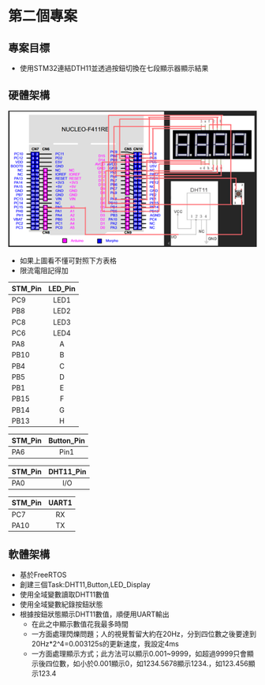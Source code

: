 # 第二個專案

## 專案目標

* 使用STM32連結DTH11並透過按鈕切換在七段顯示器顯示結果

## 硬體架構

![3.png](Image/3.png)

* 如果上圖看不懂可對照下方表格
* 限流電阻記得加

| STM_Pin | LED_Pin | 
|---------|:-------:|
| PC9     |  LED1   |
| PB8     |  LED2   |  
| PC8     |  LED3   |  
| PC6     |  LED4   | 
| PA8     |    A    |  
| PB10    |    B    |  
| PB4     |    C    |  
| PB5     |    D    | 
| PB1     |    E    | 
| PB15    |    F    |  
| PB14    |    G    |  
| PB13    |    H    |  

| STM_Pin | Button_Pin | 
|---------|:----------:|
| PA6     |    Pin1    |

| STM_Pin | DHT11_Pin | 
|---------|:---------:|
| PA0     |    I/O    |

| STM_Pin | UART1 | 
|---------|:-----:|
| PC7     |  RX   |
| PA10    |  TX   |

## 軟體架構

* 基於FreeRTOS
* 創建三個Task:DHT11,Button,LED_Display
* 使用全域變數讀取DHT11數值
* 使用全域變數紀錄按鈕狀態
* 根據按鈕狀態顯示DHT11數值，順便用UART輸出
  * 在此之中顯示數值花我最多時間
  * 一方面處理閃爍問題；人的視覺暫留大約在20Hz，分到四位數之後要達到20Hz*2^4=0.003125s的更新速度，我設定4ms
  * 一方面處理顯示方式；此方法可以顯示0.001~9999，如超過9999只會顯示後四位數，如小於0.001顯示0，如1234.5678顯示1234.，如123.456顯示123.4
